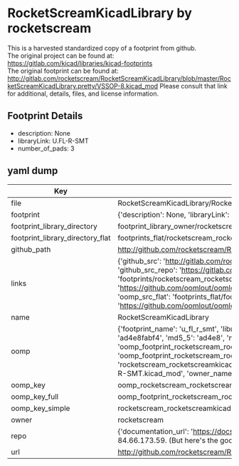 # RocketScreamKicadLibrary by rocketscream  
This is a harvested standardized copy of a footprint from github.  
The original project can be found at:  
https://gitlab.com/kicad/libraries/kicad-footprints  
The original footprint can be found at:
http://gitlab.com/rocketscream/RocketScreamKicadLibrary/blob/master/RocketScreamKicadLibrary.pretty/VSSOP-8.kicad_mod
Please consult that link for additional, details, files, and license information.  
## Footprint Details
* description: None  
* libraryLink: U.FL-R-SMT  
* number_of_pads: 3  
## yaml dump  
| Key | Value |  
| --- | --- |  
| file | RocketScreamKicadLibrary/RocketScreamKicadLibrary.pretty/U.FL-R-SMT.kicad_mod |  
| footprint | {'description': None, 'libraryLink': 'U.FL-R-SMT', 'number_of_pads': 3} |  
| footprint_library_directory | footprint_library_owner/rocketscream_RocketScreamKicadLibrary |  
| footprint_library_directory_flat | footprints_flat/rocketscream_rocketscreamkicadlibrary_u_fl_r_smt/working |  
| github_path | http://github.com/rocketscream/RocketScreamKicadLibrary/blob/master/RocketScreamKicadLibrary.pretty/U.FL-R-SMT.kicad_mod |  
| links | {'github_src': 'http://gitlab.com/rocketscream/RocketScreamKicadLibrary/blob/master/RocketScreamKicadLibrary.pretty/VSSOP-8.kicad_mod', 'github_src_repo': 'https://gitlab.com/kicad/libraries/kicad-footprints', 'oomp_bot': 'footprints/rocketscream_rocketscreamkicadlibrary_u_fl_r_smt/working', 'oomp_bot_github': 'https://github.com/oomlout/oomlout_oomp_footprint_bot/tree/main/footprints/rocketscream_rocketscreamkicadlibrary_u_fl_r_smt/working', 'oomp_src_flat': 'footprints_flat/footprints_flat/rocketscream_rocketscreamkicadlibrary_u_fl_r_smt/working', 'oomp_src_flat_github': 'https://github.com/oomlout/oomlout_oomp_footprint_src/tree/main/footprints_flat/rocketscream_rocketscreamkicadlibrary_u_fl_r_smt/working'} |  
| name | RocketScreamKicadLibrary |  
| oomp | {'footprint_name': 'u_fl_r_smt', 'library_name': 'rocketscreamkicadlibrary', 'md5': 'ad4e8fabf42c645243dc9b460ac13272', 'md5_10': 'ad4e8fabf4', 'md5_5': 'ad4e8', 'md5_6': 'ad4e8f', 'oomp_key': 'oomp_rocketscream_rocketscreamkicadlibrary_u_fl_r_smt', 'oomp_key_extra': 'oomp_footprint_rocketscream_rocketscreamkicadlibrary_u_fl_r_smt', 'oomp_key_full': 'oomp_footprint_rocketscream_rocketscreamkicadlibrary_u_fl_r_smt_ad4e8f', 'oomp_key_simple': 'rocketscream_rocketscreamkicadlibrary_u_fl_r_smt', 'original_filename': 'RocketScreamKicadLibrary/RocketScreamKicadLibrary.pretty/U.FL-R-SMT.kicad_mod', 'owner_name': 'rocketscream'} |  
| oomp_key | oomp_rocketscream_rocketscreamkicadlibrary_u_fl_r_smt |  
| oomp_key_full | oomp_footprint_rocketscream_rocketscreamkicadlibrary_u_fl_r_smt |  
| oomp_key_simple | rocketscream_rocketscreamkicadlibrary_u_fl_r_smt |  
| owner | rocketscream |  
| repo | {'documentation_url': 'https://docs.github.com/rest/overview/resources-in-the-rest-api#rate-limiting', 'message': "API rate limit exceeded for 84.66.173.59. (But here's the good news: Authenticated requests get a higher rate limit. Check out the documentation for more details.)"} |  
| url | http://github.com/rocketscream/RocketScreamKicadLibrary |  

